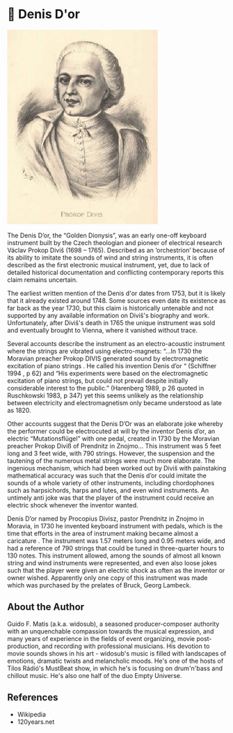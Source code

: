 # 🎵 Denis D'or

![Prokop Diviš](_static/images/denis-dor/img.jpeg)

The Denis D’or, the “Golden Dionysis”, was an early one-off keyboard instrument built by the Czech theologian
and pioneer of electrical research Václav Prokop Diviš (1698 – 1765). Described as an ‘orchestrion’ because of its
ability to imitate the sounds of wind and string instruments, it is often described as the first electronic musical
instrument, yet, due to lack of detailed historical documentation and conflicting contemporary reports this claim
remains uncertain.

The earliest written mention of the Denis d'or dates from 1753, but it is likely that it already existed around 1748.
Some sources even date its existence as far back as the year 1730, but this claim is historically untenable and not
supported by any available information on Diviš's biography and work. Unfortunately, after Diviš's death in 1765
the unique instrument was sold and eventually brought to Vienna, where it vanished without trace.

Several accounts describe the instrument as an electro-acoustic instrument where the strings are vibrated using electro-magnets: “…In 1730 the Moravian preacher Prokop DIVIS generated sound by electromagnetic excitation of piano strings . He called his invention Denis d’or “ (Schiffner 1994 , p 62) and “His experiments were based on the electromagnetic excitation of piano strings, but could not prevail despite initially considerable interest to the public.” (Harenberg 1989, p 26 quoted in Ruschkowski 1983, p 347) yet this seems unlikely as the relationship between electricity and electromagnetism only became understood as late as 1820.

Other accounts suggest that the Denis D’Or was an elaborate joke whereby the performer could be electrocuted at will by the inventor Denis d’or, an electric “Mutationsflügel” with one pedal, created in 1730 by the  Moravian preacher Prokop Diviß of Prendnitz in Znojmo… This instrument was 5 feet long and 3 feet wide, with 790 strings. However, the suspension and the tautening of the numerous metal strings were much more elaborate. The ingenious mechanism, which had been worked out by Diviš with painstaking mathematical accuracy was such that the Denis d’or could imitate the sounds of a whole variety of other instruments, including chordophones such as harpsichords, harps and lutes, and even wind instruments. An untimely anti joke was that the player of the instrument could receive an electric shock whenever the inventor wanted.

Denis D’or named by Procopius Divisz, pastor Prendnitz in Znojmo in Moravia, in 1730 he invented keyboard
instrument with pedals, which is the time that efforts in the area of instrument making became almost a
caricature . The instrument was 1.57 meters long and 0.95 meters wide, and had a reference of 790 strings that
could be tuned in three-quarter hours to 130 notes. This instrument allowed, among the sounds of almost all
known string and wind instruments were represented, and even also loose jokes such that the player were given an
electric shock as often as the inventor or owner wished. Apparently only one copy of this instrument was made
which was purchased by the prelates of Bruck, Georg Lambeck.

## About the Author

Guido F. Matis (a.k.a. widosub), a seasoned producer-composer authority with an unquenchable compassion
towards the musical expression, and many years of experience in the fields of event organizing, movie post-production, and recording with professional musicians. His devotion to movie sounds shows in his art - widosub's
music is filled with landscapes of emotions, dramatic twists and melancholic moods. He's one of the hosts of Tilos
Rádió's MustBeat show, in which he's is focusing on drum'n'bass and chillout music. He's also one half of the duo
Empty Universe.

## References

- Wikipedia
- 120years.net
